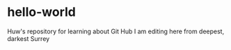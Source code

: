 # hello-world
Huw's repository for learning about Git Hub
I am editing here from deepest, darkest Surrey
